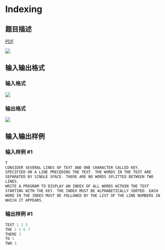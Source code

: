 # Indexing

## 题目描述

[problemUrl]: https://uva.onlinejudge.org/index.php?option=com_onlinejudge&Itemid=8&category=9&page=show_problem&problem=730

[PDF](https://uva.onlinejudge.org/external/7/p789.pdf)

![](https://cdn.luogu.com.cn/upload/vjudge_pic/UVA789/0a7208e743e6869a88f773a76e2abf16f86f6433.png)

## 输入输出格式

### 输入格式

![](https://cdn.luogu.com.cn/upload/vjudge_pic/UVA789/82700b555cc903c26a8fa2ecb7a776777790faa0.png)

### 输出格式

![](https://cdn.luogu.com.cn/upload/vjudge_pic/UVA789/c6c56119a52a89b5dd0f5b81aa22e66f958f05be.png)

## 输入输出样例

### 输入样例 #1

```cpp
T
CONSIDER SEVERAL LINES OF TEXT AND ONE CHARACTER CALLED KEY,
SPECIFIED ON A LINE PRECEDING THE TEXT. THE WORDS IN THE TEXT ARE
SEPARATED BY SINGLE SPACE. THERE ARE NO WORDS SPLITTED BETWEEN TWO
LINES.
WRITE A PROGRAM TO DISPLAY AN INDEX OF ALL WORDS WITHIN THE TEXT
STARTING WITH THE KEY. THE INDEX MUST BE ALPHABETICALLY SORTED. EACH
WORD IN THE INDEX MUST BE FOLLOWED BY THE LIST OF THE LINE NUMBERS IN
WHICH IT APPEARS.
```


### 输出样例 #1

```cpp
TEXT 1 2 5
THE 2 5 6 7
THERE 3
TO 5
TWO 3
```


